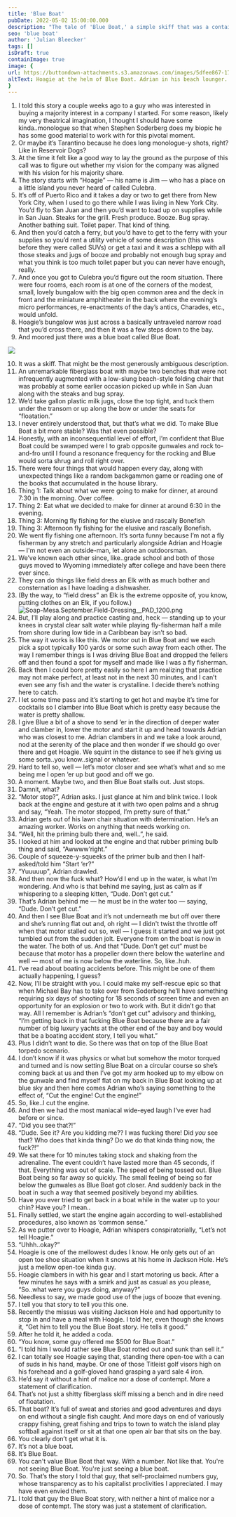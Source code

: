 ```yaml
---
title: 'Blue Boat'
pubDate: 2022-05-02 15:00:00.000
description: "The tale of 'Blue Boat,' a simple skiff that was a container of of adventures and memories, helped me think about the notion of value that has nothing to do with numbers."
seo: 'blue boat'
author: 'Julian Bleecker'
tags: []
isDraft: true
containImage: true
image: {
url: https://buttondown-attachments.s3.amazonaws.com/images/5dfee867-17a7-4c7d-ae37-81de6d6268d1.png,
altText: Hoagie at the helm of Blue Boat. Adrian in his beach lounger.
}
---
```


1. I told this story a couple weeks ago to a guy who was interested in buying a majority interest in a company I started. For some reason, likely my very theatrical imagination, I thought I should have some kinda..monologue so that when Stephen Soderberg does my biopic he has some good material to work with for this pivotal moment. 
2. Or maybe it’s Tarantino because he does long monologue-y shots, right? Like in Reservoir Dogs?
3. At the time it felt like a good way to lay the ground as the purpose of this call was to figure out whether my vision for the company was aligned with his vision for his majority share.
4. The story starts with “Hoagie” — his name is Jim — who has a place on a little island you never heard of called Culebra.
5. It’s off of Puerto Rico and it takes a day or two to get there from New York City, when I used to go there while I was living in New York City. You’d fly to San Juan and then you’d want to load up on supplies while in San Juan. Steaks for the grill. Fresh produce. Booze. Bug spray. Another bathing suit. Toilet paper. That kind of thing.
6. And then you’d catch a ferry, but you’d have to get to the ferry with your supplies so you’d rent a utility vehicle of some description (this was before they were called SUVs) or get a taxi and it was a schlepp with all those steaks and jugs of booze and probably not enough bug spray and what you think is too much toilet paper but you can never have enough, really.
7. And once you got to Culebra you’d figure out the room situation. There were four rooms, each room is at one of the corners of the modest, small, lovely bungalow with the big open common area and the deck in front and the miniature amphitheater in the back where the evening’s micro performances, re-enactments of the day’s antics, Charades, etc., would unfold.
8. Hoagie’s bungalow was just across a basically untraveled narrow road that you’d cross there, and then it was a few steps down to the bay.
9. And moored just there was a blue boat called Blue Boat.

![](https://buttondown-attachments.s3.amazonaws.com/images/2096e49c-d2ab-4e93-a01c-df09bf2e6d5b.JPG)  
    
10. It was a skiff. That might be the most generously ambiguous description.
11. An unremarkable fiberglass boat with maybe two benches that were not infrequently augmented with a low-slung beach-style folding chair that was probably at some earlier occasion picked up while in San Juan along with the steaks and bug spray.
12. We’d take gallon plastic milk jugs, close the top tight, and tuck them under the transom or up along the bow or under the seats for “floatation.” 
13. I never entirely understood that, but that’s what we did. To make Blue Boat a bit more stable? Was that even possible?
14. Honestly, with an inconsequential level of effort, I’m confident that Blue Boat could be swamped were I to grab opposite gunwales and rock to-and-fro until I found a resonance frequency for the rocking and Blue would sorta shrug and roll right over.
15. There were four things that would happen every day, along with unexpected things like a random backgammon game or reading one of the books that accumulated in the house library.
16. Thing 1: Talk about what we were going to make for dinner, at around 7:30 in the morning. Over coffee.
17. Thing 2: Eat what we decided to make for dinner at around 6:30 in the evening.
18. Thing 3: Morning fly fishing for the elusive and rascally Bonefish
19. Thing 3: Afternoon fly fishing for the elusive and rascally Bonefish.
20. We went fly fishing one afternoon. It’s sorta funny because I’m not a fly fisherman by any stretch and particularly alongside Adrian and Hoagie — I'm not even an outside-man, let alone an outdoorsman.
21. We’ve known each other since, like..grade school and both of those guys moved to Wyoming immediately after college and have been there ever since.
22. They can do things like field dress an Elk with as much bother and consternation as I have loading a dishwasher.
23. (By the way, to “field dress” an Elk is the extreme opposite of, you know, putting clothes on an Elk, if you follow.)
 ![Soap-Mesa.September.Field-Dressing__PAD_1200.png](https://buttondown-attachments.s3.amazonaws.com/images/af31cdf4-b845-45ba-8379-b86106708df8.png)  
24. But, I’ll play along and practice casting and, heck — standing up to your knees in crystal clear salt water while playing fly-fisherman half a mile from shore during low tide in a Caribbean bay isn’t so bad. 
25. The way it works is like this. We motor out in Blue Boat and we each pick a spot typically 100 yards or some such away from each other. The way I remember things is I was driving Blue Boat and dropped the fellers off and then found a spot for myself and made like I was a fly fisherman.
26. Back then I could bore pretty easily so here I am realizing that practice may not make perfect, at least not in the next 30 minutes, and I can’t even see any fish and the water is crystalline. I decide there’s nothing here to catch.
27. I let some time pass and it’s starting to get hot and maybe it’s time for cocktails so I clamber into Blue Boat which is pretty easy because the water is pretty shallow.
28. I give Blue a bit of a shove to send ‘er in the direction of deeper water and clamber in, lower the motor and start it up and head towards Adrian who was closest to me. Adrian clambers in and we take a look around, nod at the serenity of the place and then wonder if we should go over there and get Hoagie. We squint in the distance to see if he’s giving us some sorta..you know..signal or whatever.
29. Hard to tell so, well — let’s motor closer and see what’s what and so me being me I open ‘er up but good and off we go.
30. A moment. Maybe two, and then Blue Boat stalls out. Just stops. 
31. Damnit, what? 
32. “Motor stop?”, Adrian asks. I just glance at him and blink twice. I look back at the engine and gesture at it with two open palms and a shrug and say, “Yeah. The motor stopped, I’m pretty sure of that.”
33. Adrian gets out of his lawn chair situation with determination. He’s an amazing worker. Works on anything that needs working on.
34. “Well, hit the priming bulb there and, well..”, he said.
35. I looked at him and looked at the engine and that rubber priming bulb thing and said, “Awwww’right.” 
36. Couple of squeeze-y-squeeks of the primer bulb and then I half-asked/told him “Start ‘er?”
37. “Yuuuuup", Adrian drawled.
38. And then now the fuck what? How’d I end up in the water, is what I’m wondering. And who is that behind me saying, just as calm as if whispering to a sleeping kitten, “Dude. Don’t get cut.”
39. That’s Adrian behind me — he must be in the water too — saying, “Dude. Don’t get cut.”
40. And then I see Blue Boat and it’s not underneath me but off over there and she’s running flat out and, oh right — I didn't twist the throttle off when that motor stalled out so, well — I guess it started and we just got tumbled out from the sudden jolt. Everyone from on the boat is now in the water. The both of us. And that “Dude. Don’t get cut” must be because that motor has a propeller down there below the waterline and well — most of me is now below the waterline. So, like..huh.
41. I’ve read about boating accidents before. This might be one of them actually happening, I guess?
42. Now, I’ll be straight with you. I could make my self-rescue epic so that when Michael Bay has to take over from Soderberg he’ll have something requiring six days of shooting for 18 seconds of screen time and even an opportunity for an explosion or two to work with. But it didn’t go that way. All I remember is Adrian’s “don’t get cut” advisory and thinking, “I’m getting back in that fucking Blue Boat because there are a fair number of big luxury yachts at the other end of the bay and boy would that be a boating accident story, I tell you what.” 
43. Plus I didn’t want to die. So there was that on top of the Blue Boat torpedo scenario.
44. I don’t know if it was physics or what but somehow the motor torqued and turned and is now setting Blue Boat on a circular course so she’s coming back at us and then I’ve got my arm hooked up to my elbow on the gunwale and find myself flat on my back in Blue Boat looking up at blue sky and then here comes Adrian who’s saying something to the effect of, “Cut the engine! Cut the engine!”
45. So, like..I cut the engine.
46. And then we had the most maniacal wide-eyed laugh I’ve ever had before or since.
47. “Did you see that?!”
48. “Dude. See it? Are you kidding me?? I was fucking there! Did *you* see that? Who does that kinda thing? Do we do that kinda thing now, the fuck?!”
49. We sat there for 10 minutes taking stock and shaking from the adrenaline. The event couldn’t have lasted more than 45 seconds, if that. Everything was out of scale. The speed of being tossed out. Blue Boat being so far away so quickly. The small feeling of being so far below the gunwales as Blue Boat got closer. And suddenly back in the boat in such a way that seemed positively beyond my abilities.
50. Have you ever tried to get back in a boat while in the water up to your chin? Have you? I mean..
51. Finally settled, we start the engine again according to well-established procedures, also known as ‘common sense.”
52. As we putter over to Hoagie, Adrian whispers conspiratorially, “Let’s not tell Hoagie.”
53. “Uhhh..okay?”
54. Hoagie is one of the mellowest dudes I know. He only gets out of an open toe shoe situation when it snows at his home in Jackson Hole. He’s just a mellow open-toe kinda guy.
55. Hoagie clambers in with his gear and I start motoring us back. After a few minutes he says with a smirk and just as casual as you please, “So..what were you guys doing, anyway?”
56. Needless to say, we made good use of the jugs of booze that evening.
57. I tell you that story to tell you this one.
58. Recently the missus was visiting Jackson Hole and had opportunity to stop in and have a meal with Hoagie. I told her, even though she knows it, “Get him to tell you the Blue Boat story. He tells it good.”
59. After he told it, he added a coda.
60. “You know, some guy offered me $500 for Blue Boat.”
61. “I told him I would rather see Blue Boat rotted out and sunk than sell it.”
62. I can totally see Hoagie saying that, standing there open-toe with a can of suds in his hand, maybe. Or one of those Titleist golf visors high on his forehead and a golf-gloved hand grasping a yard sale 4 iron. 
63. He’d say it without a hint of malice nor a dose of contempt. More a statement of clarification.
64. That’s not just a shitty fiberglass skiff missing a bench and in dire need of floatation.
64. That boat? It’s full of sweat and stories and good adventures and days on end without a single fish caught. And more days on end of variously crappy fishing, great fishing and trips to town to watch the island play softball against itself or sit at that one open air bar that sits on the bay.
65. You clearly don’t get what it is. 
66. It’s not a blue boat.
67. It’s Blue Boat.
68. You can't value Blue Boat that way. With a number. Not like that. You're not seeing Blue Boat. You're just seeing a blue boat.
68. So. That’s the story I told that guy, that self-proclaimed numbers guy, whose transparency as to his capitalist proclivities I appreciated. I may have even envied them.
70. I told that guy the Blue Boat story, with neither a hint of malice nor a dose of contempt. The story was just a statement of clarification.